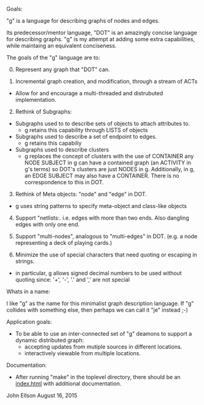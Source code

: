 Goals:

"g" is a language for describing graphs of nodes and edges.

Its predecessor/mentor language, "DOT" is an amazingly concise language for
describing graphs.  "g" is my attempt at adding some extra capabilities, while
maintaing an equivalent conciseness.

The goals of the "g" language are to:

0. Represent any graph that "DOT" can.

1. Incremental graph creation, and modification, through a stream of ACTs
  - Allow for and encourage a multi-threaded and distrubuted implementation.

2. Rethink of Subgraphs:

  - Subgraphs used to to describe sets of objects to attach attributes to.
	- g retains this capability through LISTS of objects
  - Subgraphs used to describe a set of endpoint to edges.
	- g retains this capabiliy
  - Subgraphs used to describe clusters
	- g replaces the concept of clusters with the use of CONTAINER
	any NODE SUBJECT in g can have a contained graph (an ACTIVITY in g's terms)
        so DOT's clusters are just NODES in g. Additionally, in g, an EDGE SUBJECT
        may also have a CONTAINER.  There is no correspondence to this in DOT.

3. Rethink of Meta objects:  "node" and "edge" in DOT.

  - g uses string patterns to specify meta-object and class-like objects

4. Support "netlists:.  i.e. edges with more than two ends.  Also dangling edges with only one end.

5. Support "multi-nodes", analogous to "multi-edges" in DOT.  (e.g. a node representing a deck of playing cards.)

6. Minimize the use of special characters that need quoting or escaping in strings.

  - in particular, g allows signed decimal numbers to be used without quoting since: '+', '-', '.' and ',' are not special
   

Whats in a name:

I like "g" as the name for this minimalist graph description language.    If "g" collides
with something else, then perhaps we can call it "je" instead ;-)


Application goals:

- To be able to use an inter-connected set of "g" deamons to support a dynamic distributed graph:
	- accepting updates from mutiple sources in different locations.
	- interactively viewable from multiple locations.


Documentation:

- After running "make" in the toplevel directory, there should be an
	<a href="index.html">index.html</a>
with additional documentation.

John Ellson   August 16, 2015
